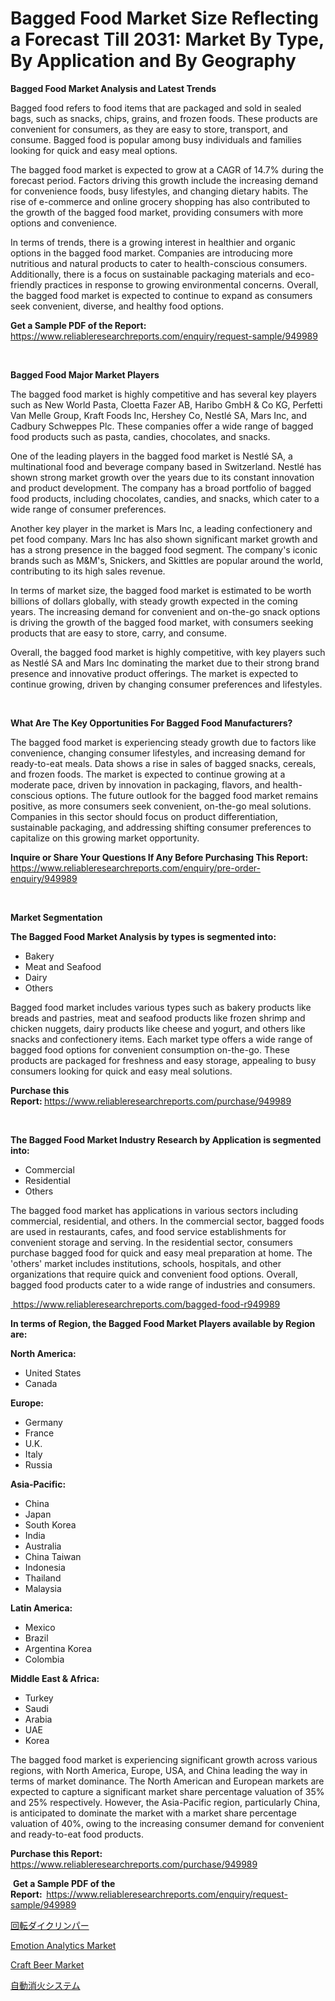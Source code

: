 <p><h1>Bagged Food Market Size Reflecting a Forecast Till 2031: Market By Type, By Application and By Geography</h1></p><p><strong>Bagged Food Market Analysis and Latest Trends</strong></p>
<p><p>Bagged food refers to food items that are packaged and sold in sealed bags, such as snacks, chips, grains, and frozen foods. These products are convenient for consumers, as they are easy to store, transport, and consume. Bagged food is popular among busy individuals and families looking for quick and easy meal options.</p><p>The bagged food market is expected to grow at a CAGR of 14.7% during the forecast period. Factors driving this growth include the increasing demand for convenience foods, busy lifestyles, and changing dietary habits. The rise of e-commerce and online grocery shopping has also contributed to the growth of the bagged food market, providing consumers with more options and convenience.</p><p>In terms of trends, there is a growing interest in healthier and organic options in the bagged food market. Companies are introducing more nutritious and natural products to cater to health-conscious consumers. Additionally, there is a focus on sustainable packaging materials and eco-friendly practices in response to growing environmental concerns. Overall, the bagged food market is expected to continue to expand as consumers seek convenient, diverse, and healthy food options.</p></p>
<p><strong>Get a Sample PDF of the Report:&nbsp;</strong> <a href="https://www.reliableresearchreports.com/enquiry/request-sample/949989">https://www.reliableresearchreports.com/enquiry/request-sample/949989</a></p>
<p>&nbsp;</p>
<p><strong>Bagged Food Major Market Players</strong></p>
<p><p>The bagged food market is highly competitive and has several key players such as New World Pasta, Cloetta Fazer AB, Haribo GmbH & Co KG, Perfetti Van Melle Group, Kraft Foods Inc, Hershey Co, Nestlé SA, Mars Inc, and Cadbury Schweppes Plc. These companies offer a wide range of bagged food products such as pasta, candies, chocolates, and snacks.</p><p>One of the leading players in the bagged food market is Nestlé SA, a multinational food and beverage company based in Switzerland. Nestlé has shown strong market growth over the years due to its constant innovation and product development. The company has a broad portfolio of bagged food products, including chocolates, candies, and snacks, which cater to a wide range of consumer preferences.</p><p>Another key player in the market is Mars Inc, a leading confectionery and pet food company. Mars Inc has also shown significant market growth and has a strong presence in the bagged food segment. The company's iconic brands such as M&M's, Snickers, and Skittles are popular around the world, contributing to its high sales revenue.</p><p>In terms of market size, the bagged food market is estimated to be worth billions of dollars globally, with steady growth expected in the coming years. The increasing demand for convenient and on-the-go snack options is driving the growth of the bagged food market, with consumers seeking products that are easy to store, carry, and consume.</p><p>Overall, the bagged food market is highly competitive, with key players such as Nestlé SA and Mars Inc dominating the market due to their strong brand presence and innovative product offerings. The market is expected to continue growing, driven by changing consumer preferences and lifestyles.</p></p>
<p>&nbsp;</p>
<p><strong>What Are The Key Opportunities For Bagged Food Manufacturers?</strong></p>
<p><p>The bagged food market is experiencing steady growth due to factors like convenience, changing consumer lifestyles, and increasing demand for ready-to-eat meals. Data shows a rise in sales of bagged snacks, cereals, and frozen foods. The market is expected to continue growing at a moderate pace, driven by innovation in packaging, flavors, and health-conscious options. The future outlook for the bagged food market remains positive, as more consumers seek convenient, on-the-go meal solutions. Companies in this sector should focus on product differentiation, sustainable packaging, and addressing shifting consumer preferences to capitalize on this growing market opportunity.</p></p>
<p><strong>Inquire or Share Your Questions If Any Before Purchasing This Report:</strong> <a href="https://www.reliableresearchreports.com/enquiry/pre-order-enquiry/949989">https://www.reliableresearchreports.com/enquiry/pre-order-enquiry/949989</a></p>
<p>&nbsp;</p>
<p><strong>Market Segmentation</strong></p>
<p><strong>The Bagged Food Market Analysis by types is segmented into:</strong></p>
<p><ul><li>Bakery</li><li>Meat and Seafood</li><li>Dairy</li><li>Others</li></ul></p>
<p><p>Bagged food market includes various types such as bakery products like breads and pastries, meat and seafood products like frozen shrimp and chicken nuggets, dairy products like cheese and yogurt, and others like snacks and confectionery items. Each market type offers a wide range of bagged food options for convenient consumption on-the-go. These products are packaged for freshness and easy storage, appealing to busy consumers looking for quick and easy meal solutions.</p></p>
<p><strong>Purchase this Report:&nbsp;</strong><a href="https://www.reliableresearchreports.com/purchase/949989">https://www.reliableresearchreports.com/purchase/949989</a></p>
<p>&nbsp;</p>
<p><strong>The Bagged Food Market Industry Research by Application is segmented into:</strong></p>
<p><ul><li>Commercial</li><li>Residential</li><li>Others</li></ul></p>
<p><p>The bagged food market has applications in various sectors including commercial, residential, and others. In the commercial sector, bagged foods are used in restaurants, cafes, and food service establishments for convenient storage and serving. In the residential sector, consumers purchase bagged food for quick and easy meal preparation at home. The 'others' market includes institutions, schools, hospitals, and other organizations that require quick and convenient food options. Overall, bagged food products cater to a wide range of industries and consumers.</p></p>
<p><a href="https://www.reliableresearchreports.com/bagged-food-r949989">&nbsp;https://www.reliableresearchreports.com/bagged-food-r949989</a></p>
<p><strong>In terms of Region, the Bagged Food Market Players available by Region are:</strong></p>
<p>
    <p> <strong> North America: </strong>
        <ul>
            <li>United States</li>
            <li>Canada</li>
        </ul>
        </p> 
    <p> <strong> Europe: </strong>
        <ul>
            <li>Germany</li>
            <li>France</li>
            <li>U.K.</li>
            <li>Italy</li>
            <li>Russia</li>
        </ul>
        </p> 
    <p> <strong> Asia-Pacific: </strong>
        <ul>
            <li>China</li>
            <li>Japan</li>
            <li>South Korea</li>
            <li>India</li>
            <li>Australia</li>
            <li>China Taiwan</li>
            <li>Indonesia</li>
            <li>Thailand</li>
            <li>Malaysia</li>
        </ul>
        </p> 
    <p> <strong> Latin America: </strong>
        <ul>
            <li>Mexico</li>
            <li>Brazil</li>
            <li>Argentina Korea</li>
            <li>Colombia</li>
        </ul>
        </p> 
    <p> <strong> Middle East & Africa: </strong>
        <ul>
            <li>Turkey</li>
            <li>Saudi</li>
            <li>Arabia</li>
            <li>UAE</li>
            <li>Korea</li>
        </ul>
    </p>
    </p>
<p><p>The bagged food market is experiencing significant growth across various regions, with North America, Europe, USA, and China leading the way in terms of market dominance. The North American and European markets are expected to capture a significant market share percentage valuation of 35% and 25% respectively. However, the Asia-Pacific region, particularly China, is anticipated to dominate the market with a market share percentage valuation of 40%, owing to the increasing consumer demand for convenient and ready-to-eat food products.</p></p>
<p><strong>Purchase this Report: </strong><a href="https://www.reliableresearchreports.com/purchase/949989">https://www.reliableresearchreports.com/purchase/949989</a></p>
<p>&nbsp;<strong>Get a Sample PDF of the Report:&nbsp;&nbsp;</strong><a href="https://www.reliableresearchreports.com/enquiry/request-sample/949989">https://www.reliableresearchreports.com/enquiry/request-sample/949989</a></p>
<p><strong></strong></p>
<p><p><a href="https://github.com/marbadji/Market-Research-Report-List-1/blob/main/276771655258.md">回転ダイクリンパー</a></p><p><a href="https://www.linkedin.com/pulse/emotion-analytics-market-size-cagr-trends-2024-2030-flagshipin-gcetf">Emotion Analytics Market</a></p><p><a href="https://www.linkedin.com/pulse/craft-beer-market-size-reveals-best-marketing-channels-global-zvitc">Craft Beer Market</a></p><p><a href="https://github.com/ddwcuskozol07187/Market-Research-Report-List-2/blob/main/657360555257.md">自動消火システム</a></p></p>